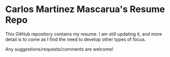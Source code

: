 # Carlos Martinez Mascarua's Resume Repo
This GitHub repository contains my resume. I am still updating it, and more detail is to come as I find the need to develop other types of focus.

Any suggestions/requests/comments are welcome!